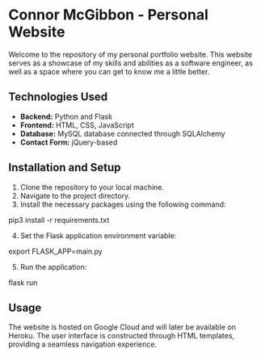 # Connor McGibbon - Personal Website

Welcome to the repository of my personal portfolio website. This website serves as a showcase of my skills and abilities as a software engineer, as well as a space where you can get to know me a little better.

## Technologies Used

- **Backend:** Python and Flask
- **Frontend:** HTML, CSS, JavaScript
- **Database:** MySQL database connected through SQLAlchemy
- **Contact Form:** jQuery-based

## Installation and Setup

1. Clone the repository to your local machine.
2. Navigate to the project directory.
3. Install the necessary packages using the following command:

pip3 install -r requirements.txt

4. Set the Flask application environment variable:

export FLASK_APP=main.py

5. Run the application:

flask run

## Usage

The website is hosted on Google Cloud and will later be available on Heroku. The user interface is constructed through HTML templates, providing a seamless navigation experience.